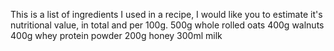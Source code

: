 This is a list of ingredients I used in a recipe, I would like you to estimate it's nutritional value, in total and per 100g.
500g whole rolled oats
400g walnuts
400g whey protein powder
200g honey
300ml milk
